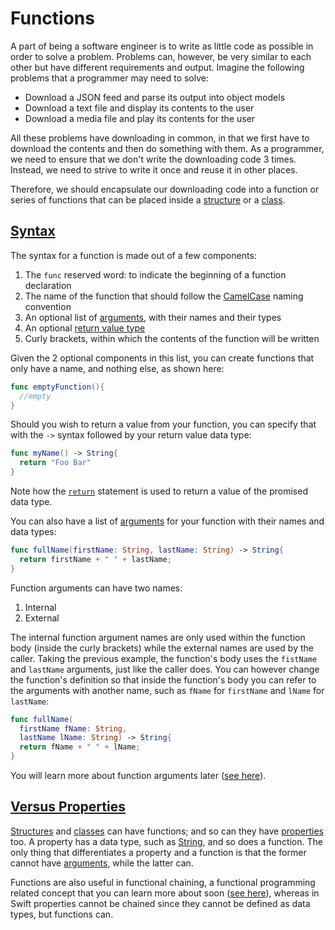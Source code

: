 # Functions

A part of being a software engineer is to write as little code as possible in order to solve a problem. Problems can, however, be very similar to each other but have different requirements and output. Imagine the following problems that a programmer may need to solve:

* Download a JSON feed and parse its output into object models
* Download a text file and display its contents to the user
* Download a media file and play its contents for the user

All these problems have downloading in common, in that we first have to download the contents and then do something with them. As a programmer, we need to ensure that we don't write the downloading code 3 times. Instead, we need to strive to write it once and reuse it in other places.

Therefore, we should encapsulate our downloading code into a function or series of functions that can be placed inside a [structure](structures.md) or a [class](classes.md).

## [Syntax](#syntax)

The syntax for a function is made out of a few components:

1. The `func` reserved word: to indicate the beginning of a function declaration
2. The name of the function that should follow the [CamelCase](https://en.wikipedia.org/wiki/CamelCase) naming convention
3. An optional list of [arguments](function_arguments.md), with their names and their types
4. An optional [return value type](function_return_type.md)
5. Curly brackets, within which the contents of the function will be written

Given the 2 optional components in this list, you can create functions that only have a name, and nothing else, as shown here:

```swift
func emptyFunction(){
  //empty
}
```

Should you wish to return a value from your function, you can specify that with the `->` syntax followed by your return value data type:

```swift
func myName() -> String{
  return "Foo Bar"
}
```

Note how the [`return`](function_return_type.md) statement is used to return a value of the promised data type.

You can also have a list of [arguments](function_arguments.md) for your function with their names and data types:

```swift
func fullName(firstName: String, lastName: String) -> String{
  return firstName + " " + lastName;
}
```

Function arguments can have two names:

1. Internal
2. External

The internal function argument names are only used within the function body (inside the curly brackets) while the external names are used by the caller. Taking the previous example, the function's body uses the `fistName` and `lastName` arguments, just like the caller does. You can however change the function's definition so that inside the function's body you can refer to the arguments with another name, such as `fName` for `firstName` and `lName` for `lastName`:

```swift
func fullName(
  firstName fName: String,
  lastName lName: String) -> String{
  return fName + " " + lName;
}
```

You will learn more about function arguments later ([see here](function_arguments.md)).

## [Versus Properties](#versus-properties)

[Structures](structures.md) and [classes](classes.md) can have functions; and so can they have [properties](properties.md) too. A property has a data type, such as [String](string.md), and so does a function. The only thing that differentiates a property and a function is that the former cannot have [arguments](function_arguments.md), while the latter can.

Functions are also useful in functional chaining, a functional programming related concept that you can learn more about soon ([see here](functional_programming.md)), whereas in Swift properties cannot be chained since they cannot be defined as data types, but functions can.
